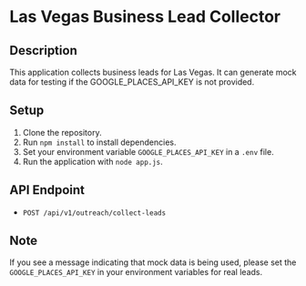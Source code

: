 # Las Vegas Business Lead Collector

## Description
This application collects business leads for Las Vegas. It can generate mock data for testing if the GOOGLE_PLACES_API_KEY is not provided.

## Setup
1. Clone the repository.
2. Run `npm install` to install dependencies.
3. Set your environment variable `GOOGLE_PLACES_API_KEY` in a `.env` file.
4. Run the application with `node app.js`.

## API Endpoint
- `POST /api/v1/outreach/collect-leads`

## Note
If you see a message indicating that mock data is being used, please set the `GOOGLE_PLACES_API_KEY` in your environment variables for real leads.